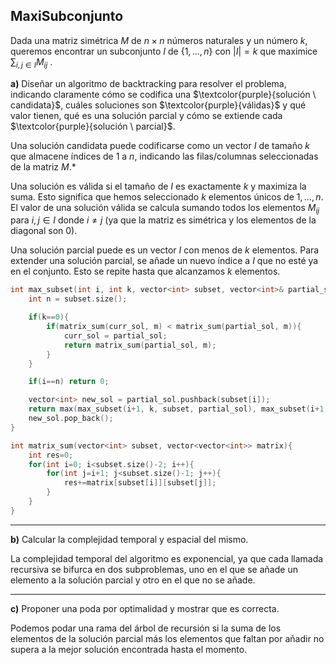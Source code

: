 MaxiSubconjunto
---

Dada una matriz simétrica $M$ de $n × n$ números naturales y un número $k$, queremos encontrar un subconjunto $I$ de $\{1,..., n\}$ con $|I| = k$ que maximice  $\sum_{i,j∈I} M_{ij}$ .

**a)** Diseñar un algoritmo de backtracking para resolver el problema, indicando claramente cómo se codifica una $\textcolor{purple}{solución \ candidata}$, cuáles soluciones son $\textcolor{purple}{válidas}$ y qué valor tienen, qué es una solución parcial y cómo se extiende cada $\textcolor{purple}{solución \ parcial}$.

Una solución candidata puede codificarse como un vector $I$ de tamaño $k$ que almacene índices de $1$ a $n$, indicando las filas/columnas seleccionadas de la matriz $M$.*

Una solución es válida si el tamaño de $I$ es exactamente $k$ y maximiza la suma. Esto significa que hemos seleccionado $k$ elementos únicos de ${1, \ldots, n}$.\
El valor de una solución válida se calcula sumando todos los elementos $M_{ij}$ para $i, j \in I$ donde $i \neq j$ (ya que la matriz es simétrica y los elementos de la diagonal son $0$).

Una solución parcial puede es un vector $I$ con menos de $k$ elementos. Para extender una solución parcial, se añade un nuevo índice a $I$ que no esté ya en el conjunto. Esto se repite hasta que alcanzamos $k$ elementos.

```C++
int max_subset(int i, int k, vector<int> subset, vector<int>& partial_sol, vector<int>& curr_sol) {
    int n = subset.size();

    if(k==0){
        if(matrix_sum(curr_sol, m) < matrix_sum(partial_sol, m)){
            curr_sol = partial_sol;
            return matrix_sum(partial_sol, m);
        } 
    }

    if(i==n) return 0;

    vector<int> new_sol = partial_sol.pushback(subset[i]);
    return max(max_subset(i+1, k, subset, partial_sol), max_subset(i+1, k-1, subset, new_sol));
    new_sol.pop_back();
}
```

```C++
int matrix_sum(vector<int> subset, vector<vector<int>> matrix){
    int res=0;
    for(int i=0; i<subset.size()-2; i++){
        for(int j=i+1; j<subset.size()-1; j++){
            res+=matrix[subset[i]][subset[j]];
        }
    }
}
```

---

**b)** Calcular la complejidad temporal y espacial del mismo.

La complejidad temporal del algoritmo es exponencial, ya que cada llamada recursiva se bifurca en dos subproblemas, uno en el que se añade un elemento a la solución parcial y otro en el que no se añade.

---

**c)** Proponer una poda por optimalidad y mostrar que es correcta.

Podemos podar una rama del árbol de recursión si la suma de los elementos de la solución parcial más los elementos que faltan por añadir no supera a la mejor solución encontrada hasta el momento.

